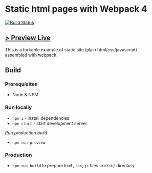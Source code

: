 Static html pages with Webpack 4
================================

[![Build Status](https://travis-ci.org/ivarprudnikov/webpack-static-html-pages.svg?branch=master)](https://travis-ci.org/ivarprudnikov/webpack-static-html-pages)

[> Preview Live](https://ivarprudnikov.github.io/webpack-static-html-pages/)
--------------------------------

This is a forkable example of static site (plain html/css/javascript) 
assembled with webpack.

## Build

### Prerequisites

- Node & NPM

### Run locally

- `npm i` - install dependencies
- `npm start` - start development server

*Run production build*

- `npm run preview`

### Production

- `npm run build` to prepare `html`, `css`, `js` files in `dist/` directory
